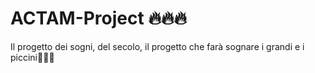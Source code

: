 # ACTAM-Project 🔥🔥🔥
Il progetto dei sogni, del secolo, il progetto che farà sognare i grandi e i piccini🐉🐦‍🔥
